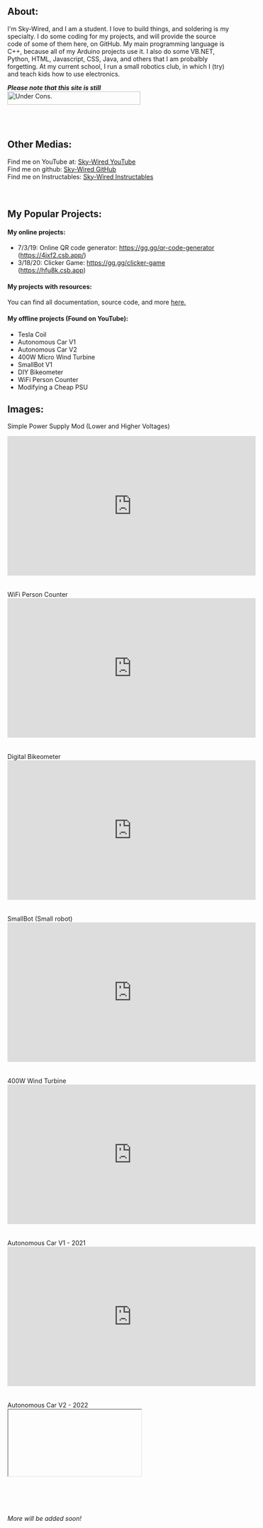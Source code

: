 
## About:
I'm Sky-Wired, and I am a student. I love to build things, and soldering is my specialty. I do some coding for my projects, and will provide the source code of some of them here, on GitHub. My main programming language is C++, because all of my Arduino projects use it. I also do some VB.NET, Python, HTML, Javascript, CSS, Java, and others that I am probalbly forgetting. At my current school, I run a small robotics club, in which I (try) and teach kids how to use electronics.

_**Please note that this site is still**_<br>
<img src="https://th.bing.com/th/id/OIP.cFKcPo55PxVWjgCMo0t8_wHaAu?pid=ImgDet&w=2378&h=235&rs=1" width="300px" height="30px" alt="Under Cons.">

<br><br>
## Other Medias:
Find me on YouTube at: [Sky-Wired YouTube](https://www.youtube.com/@sky-wired)<br>
Find me on github: [Sky-Wired GitHub](https://github.com/Sky-Wire)<br>
Find me on Instructables: [Sky-Wired Instructables](https://www.instructables.com/member/skywiredvt/)<br>
<br><br>
## My Popular Projects:

#### My online projects:
  * 7/3/19: Online QR code generator: https://gg.gg/qr-code-generator (https://4jxf2.csb.app/)<br>
  * 3/18/20: Clicker Game: https://gg.gg/clicker-game (https://hfu8k.csb.app)

#### My projects with resources:
You can find all documentation, source code, and more [here.](https://github.com/Sky-Wired/Sky-Wired.github.io)

#### My offline projects (Found on YouTube):
  * Tesla Coil
  * Autonomous Car V1
  * Autonomous Car V2
  * 400W Micro Wind Turbine
  * SmallBot V1
  * DIY Bikeometer
  * WiFi Person Counter
  * Modifying a Cheap PSU

## Images:

  Simple Power Supply Mod (Lower and Higher Voltages)<br>
  <iframe width="560" height="315" src="https://www.youtube.com/embed/D5EBDxATRuU" title="YouTube video player" frameborder="0" allow="accelerometer; autoplay; clipboard-write; encrypted-media; gyroscope; picture-in-picture" allowfullscreen></iframe>
 
  <br>
  <br>
  <br>
  WiFi Person Counter<br>
<iframe width="560" height="315" src="https://www.youtube.com/embed/zfKggyplvr0" title="YouTube video player" frameborder="0" allow="accelerometer; autoplay; clipboard-write; encrypted-media; gyroscope; picture-in-picture" allowfullscreen></iframe>
  <br>
  <br>
  <br>
  Digital Bikeometer<br>
 <iframe width="560" height="315" src="https://www.youtube.com/embed/U1Cj5HeO4po" title="YouTube video player" frameborder="0" allow="accelerometer; autoplay; clipboard-write; encrypted-media; gyroscope; picture-in-picture" allowfullscreen></iframe>
  <br>
  <br>
  <br>
  SmallBot (Small robot)<br>
  <iframe width="560" height="315" src="https://www.youtube.com/embed/jH-XFTBJIt0" title="YouTube video player" frameborder="0" allow="accelerometer; autoplay; clipboard-write; encrypted-media; gyroscope; picture-in-picture" allowfullscreen></iframe>  <br>
  <br>
  <br>
  400W Wind Turbine<br>
 <iframe width="560" height="315" src="https://www.youtube.com/embed/DYjLA9w7hLY" title="YouTube video player" frameborder="0" allow="accelerometer; autoplay; clipboard-write; encrypted-media; gyroscope; picture-in-picture" allowfullscreen></iframe>
  <br>
  <br>
  <br>
  Autonomous Car V1 - 2021<br>
  <iframe width="560" height="315" src="https://www.youtube.com/embed/V7c8HIg8tow" title="YouTube video player" frameborder="0" allow="accelerometer; autoplay; clipboard-write; encrypted-media; gyroscope; picture-in-picture" allowfullscreen></iframe>  <br>
  <br>
  <br>
  Autonomous Car V2 - 2022<br>
  <iframe src=""></iframe>
  


 
<br><br><br>
###### More will be added soon!

